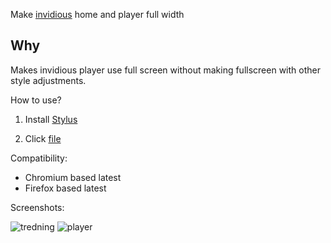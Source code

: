 Make [invidious](https://github.com/iv-org/invidious) home and player full width

## Why
Makes invidious player use full screen without making fullscreen with other style adjustments.

How to use?

1. Install [Stylus](https://github.com/openstyles/stylus)

2. Click [file](https://github.com/debpalash/InvidiousFullScreen-Stylus/raw/main/InvidiousFullScreen.styl)

Compatibility:

* Chromium based latest
* Firefox based latest


Screenshots:

![tredning](https://user-images.githubusercontent.com/4178343/181793307-5b111ab9-f711-442a-925f-99c7d5f992c7.png)
![player](https://user-images.githubusercontent.com/4178343/181793321-e0d21fd5-113f-4ef2-9787-e4004374be49.png)
